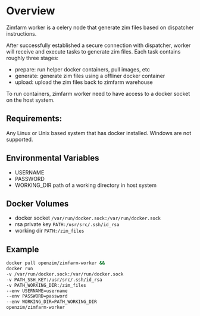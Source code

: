 # Overview

Zimfarm worker is a celery node that generate zim files based on  dispatcher instructions.

After successfully established a secure connection with dispatcher, worker will receive and execute tasks to generate zim files. 
Each task contains roughly three stages:

- prepare: run helper docker containers, pull images, etc
- generate: generate zim files using a offliner docker container
- upload: upload the zim files back to zimfarm warehouse

To run containers, zimfarm worker need to have access to a docker socket on the host system.

## Requirements:

Any Linux or Unix based system that has docker installed. Windows are not supported.

## Environmental Variables

- USERNAME
- PASSWORD
- WORKING_DIR path of a working directory in host system

## Docker Volumes

- docker socket `/var/run/docker.sock:/var/run/docker.sock`
- rsa private key `PATH:/usr/src/.ssh/id_rsa`
- working dir `PATH:/zim_files`

## Example

```bash
docker pull openzim/zimfarm-worker &&
docker run
-v /var/run/docker.sock:/var/run/docker.sock
-v PATH_SSH_KEY:/usr/src/.ssh/id_rsa
-v PATH_WORKING_DIR:/zim_files
--env USERNAME=username
--env PASSWORD=password
--env WORKING_DIR=PATH_WORKING_DIR
openzim/zimfarm-worker
```
